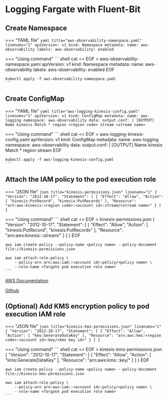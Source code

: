 # Logging Fargate with Fluent-Bit

## Create Namespace

=== "YAML file"
    ``` yaml title="aws-observability-namespace.yaml" linenums="1"
    apiVersion: v1
    kind: Namespace
    metadata:
        name: aws-observability
        labels:
            aws-observability: enabled
    ```

=== "Using command"
    ``` shell
    cat << EOF > aws-observability-namespace.yaml
    apiVersion: v1
    kind: Namespace
    metadata:
        name: aws-observability
        labels:
            aws-observability: enabled
    EOF

    kubectl apply -f aws-observability-namespace.yaml
    ```

## Create ConfigMap

=== "YAML file"
    ``` yaml title="aws-logging-kinesis-config.yaml" linenums="1"
    apiVersion: v1
    kind: ConfigMap
    metadata:
        name: aws-logging
        namespace: aws-observability
    data:
      output.conf: |
        [OUTPUT]
          Name kinesis
          Match *
          region <region code>
          stream <stream name>
    ```

=== "Using command"
    ``` shell
    cat << EOF > aws-logging-kinesis-config.yaml
    apiVersion: v1
    kind: ConfigMap
    metadata:
        name: aws-logging
        namespace: aws-observability
    data:
      output.conf: |
        [OUTPUT]
          Name kinesis
          Match *
          region <region code>
          stream <stream name>
    EOF

    kubectl apply -f aws-logging-kinesis-config.yaml
    ```

## Attach the IAM policy to the pod execution role

=== "JSON file"
    ``` json title="kinesis-permissions.json" linenums="1"
    {
        "Version": "2012-10-17",
        "Statement": [
            {
                "Effect": "Allow",
                "Action": [
                    "kinesis:PutRecord",
                    "kinesis:PutRecords"
                ],
                "Resource": "arn:aws:kinesis:<region code>:<account id>:stream/<stream name>"
            }
        ]
    }
    ```

=== "Using command"
    ``` shell
    cat << EOF > kinesis-permissions.json
    {
        "Version": "2012-10-17",
        "Statement": [
            {
                "Effect": "Allow",
                "Action": [
                    "kinesis:PutRecord",
                    "kinesis:PutRecords"
                ],
                "Resource": "arn:aws:kinesis:<region code>:<account id>:stream/<stream name>"
            }
        ]
    }
    EOF

    aws iam create-policy --policy-name <policy name> --policy-document file://kinesis-permissions.json

    aws iam attach-role-policy \
        --policy-arn arn:aws:iam::<account id>:policy/<policy name> \
        --role-name <fargate pod execution role name>
    ```

[AWS Documentation](https://docs.aws.amazon.com/eks/latest/userguide/fargate-logging.html#fargate-logging-log-router-configuration)

[Github](https://github.com/aws/amazon-kinesis-streams-for-fluent-bit)

## (Optional) Add KMS encryption policy to pod execution IAM role

=== "JSON file"
    ``` json title="kinesis-kms-permissions.json" linenums="1"
    {
        "Version": "2012-10-17",
        "Statement": [
            {
                "Effect": "Allow",
                "Action": [
                    "kms:GenerateDataKey"
                ],
                "Resource": "arn:aws:kms:<region code>:<account id>:key/<kms key id>"
            }
        ]
    }
    ```

=== "Using command"
    ``` shell
    cat << EOF > kinesis-kms-permissions.json
    {
        "Version": "2012-10-17",
        "Statement": [
            {
                "Effect": "Allow",
                "Action": [
                    "kms:GenerateDataKey"
                ],
                "Resource": "arn:aws:kms:<region code>:<account id>:key/<kms key id>"
            }
        ]
    }
    EOF

    aws iam create-policy --policy-name <policy name> --policy-document file://kinesis-kms-permissions.json

    aws iam attach-role-policy \
        --policy-arn arn:aws:iam::<account id>:policy/<policy name> \
        --role-name <fargate pod execution role name>
    ```